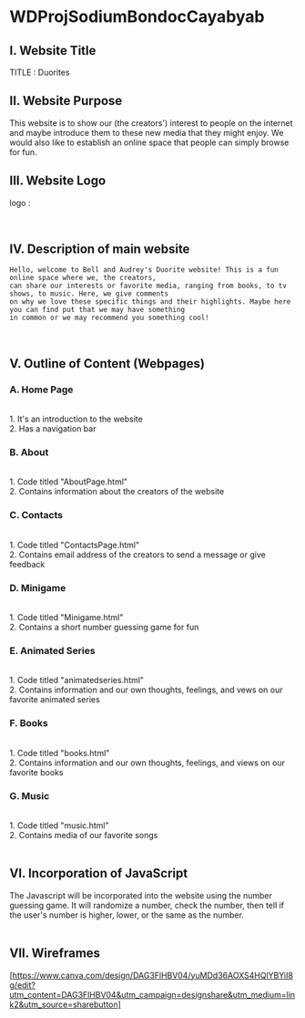 # **WDProjSodiumBondocCayabyab**

## **I. Website Title** <br>
TITLE : Duorites

## **II. Website Purpose** <br>
This website is to show our (the creators') interest to people on the internet and maybe introduce them to these new media that they might enjoy.
We would also like to establish an online space that people can simply browse for fun. <br>

## **III. Website Logo** <br>
  logo : 

<br>

## **IV. Description of main website** <br>

    Hello, welcome to Bell and Audrey's Duorite website! This is a fun online space where we, the creators,
    can share our interests or favorite media, ranging from books, to tv shows, to music. Here, we give comments
    on why we love these specific things and their highlights. Maybe here you can find put that we may have something
    in common or we may recommend you something cool!

<br>

## **V. Outline of Content (Webpages)** <br>
### **A. Home Page** 
<br>
     1. It's an introduction to the website <br>
     2. Has a navigation bar <br>

### **B. About** 
<br>
     1. Code titled "AboutPage.html" <br>
     2. Contains information about the creators of the website <br>

### **C. Contacts** 
<br>
     1. Code titled "ContactsPage.html" <br>
     2. Contains email address of the creators to send a message or give feedback <br>

### **D. Minigame**
<br>
     1. Code titled "Minigame.html" <br>
     2. Contains a short number guessing game for fun <br>

 ### **E. Animated Series**
 <br>
       1. Code titled "animatedseries.html" <br>
       2. Contains information and our own thoughts, feelings, and vews on our favorite animated series <br>

 ### **F. Books**
 <br>
       1. Code titled "books.html" <br>
       2. Contains information and our own thoughts, feelings, and views on our favorite books <br>

 ### **G. Music**
 <br>
       1. Code titled "music.html" <br>
       2. Contains media of our favorite songs <br> <br>

## **VI. Incorporation of JavaScript** <br>
      

 The Javascript will be incorporated into the website using the number guessing game. It will randomize a number, check the number, then tell if the user's number is higher, lower, or the same as the number. <br> <br>
     
## **VII. Wireframes** <br>
[https://www.canva.com/design/DAG3FlHBV04/yuMDd36AOXS4HQlYBYiI8g/edit?utm_content=DAG3FlHBV04&utm_campaign=designshare&utm_medium=link2&utm_source=sharebutton]
